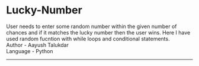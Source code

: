 # Lucky-Number
User needs to enter some random number within the given number of chances and if it matches the lucky number then the user wins. Here I have used random fucntion with while loops and conditional statements.
<br>
Author - Aayush Talukdar
<br>
Language - Python
<hr>